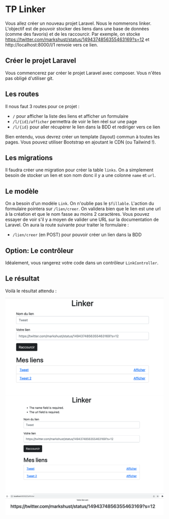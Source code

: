 # TP Linker

Vous allez créer un nouveau projet Laravel. Nous le nommerons linker. L'objectif est de pouvoir stocker des liens dans une base de données (comme des favoris) et de les raccourcir. Par exemple, on stocke https://twitter.com/markshust/status/1494374856355463169?s=12 et http://localhost:8000/l/1 renvoie vers ce lien.

## Créer le projet Laravel

Vous commencerez par créer le projet Laravel avec composer. Vous n'êtes pas obligé d'utiliser git.

## Les routes

Il nous faut 3 routes pour ce projet :

- `/` pour afficher la liste des liens et afficher un formulaire
- `/l/{id}/afficher` permettra de voir le lien réel sur une page
- `/l/{id}` pour aller récupèrer le lien dans la BDD et rediriger vers ce lien

Bien entendu, vous devrez créer un template (layout) commun à toutes les pages. Vous pouvez utiliser Bootstrap en ajoutant le CDN (ou Tailwind !).

## Les migrations

Il faudra créer une migration pour créer la table `links`. On a simplement besoin de stocker un lien et son nom donc il y a une colonne `name` et `url`.

## Le modèle

On a besoin d'un modèle `Link`. On n'oublie pas le `$fillable`. L'action du formulaire pointera sur `/lien/creer`. On validera bien que le lien est une url à la création et que le nom fasse au moins 2 caractères. Vous pouvez essayer de voir s'il y a moyen de valider une URL sur la documentation de Laravel. On aura la route suivante pour traiter le formulaire :

- `/lien/creer` (en POST) pour pouvoir créer un lien dans la BDD

## Option: Le contrôleur

Idéalement, vous rangerez votre code dans un contrôleur `LinkController`.

## Le résultat

Voilà le résultat attendu :

![](./steps/step-1.png)
![](./steps/step-2.png)
![](./steps/step-3.png)
